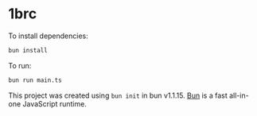 # 1brc

To install dependencies:

```bash
bun install
```

To run:

```bash
bun run main.ts
```

This project was created using `bun init` in bun v1.1.15. [Bun](https://bun.sh) is a fast all-in-one JavaScript runtime.
